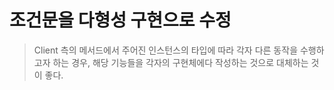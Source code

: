 # 조건문을 다형성 구현으로 수정
> Client 측의 메서드에서 주어진 인스턴스의 타입에 따라 각자 다른 동작을 수행하고자 하는 경우, 해당 기능들을 각자의 구현체에다 작성하는 것으로 대체하는 것이 좋다.